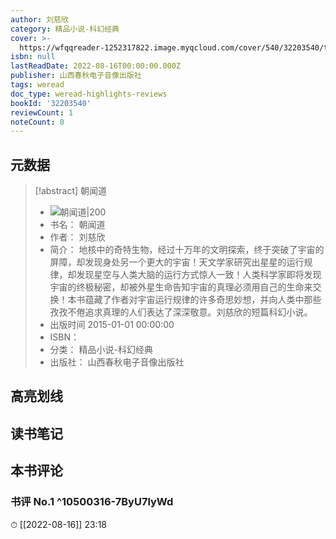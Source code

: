 ```yaml
---
author: 刘慈欣
category: 精品小说-科幻经典
cover: >-
  https://wfqqreader-1252317822.image.myqcloud.com/cover/540/32203540/t7_32203540.jpg
isbn: null
lastReadDate: 2022-08-16T00:00:00.000Z
publisher: 山西春秋电子音像出版社
tags: weread
doc_type: weread-highlights-reviews
bookId: '32203540'
reviewCount: 1
noteCount: 0
---
```


## 元数据

> [!abstract] 朝闻道
> - ![ 朝闻道|200](https://wfqqreader-1252317822.image.myqcloud.com/cover/540/32203540/t7_32203540.jpg)
> - 书名： 朝闻道
> - 作者： 刘慈欣
> - 简介： 地核中的奇特生物，经过十万年的文明探索，终于突破了宇宙的屏障，却发现身处另一个更大的宇宙！天文学家研究出星星的运行规律，却发现星空与人类大脑的运行方式惊人一致！人类科学家即将发现宇宙的终极秘密，却被外星生命告知宇宙的真理必须用自己的生命来交换！本书蕴藏了作者对宇宙运行规律的许多奇思妙想，并向人类中那些孜孜不倦追求真理的人们表达了深深敬意。刘慈欣的短篇科幻小说。
> - 出版时间 2015-01-01 00:00:00
> - ISBN： 
> - 分类： 精品小说-科幻经典
> - 出版社： 山西春秋电子音像出版社

## 高亮划线

## 读书笔记

## 本书评论

### 书评 No.1  ^10500316-7ByU7lyWd
⏱ [[2022-08-16]]  23:18

